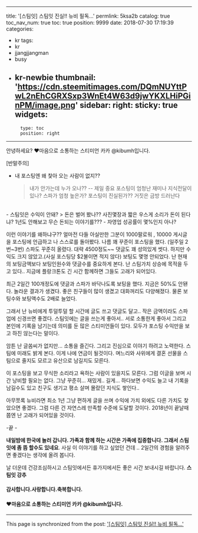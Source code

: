 
---
title: '[스팀잇]  스팀잇 진실!!  뉴비 필독...'
permlink: 5ksa2b
catalog: true
toc_nav_num: true
toc: true
position: 9999
date: 2018-07-30 17:19:39
categories:
- kr
tags:
- kr
- jjangjjangman
- busy
- kr-newbie
thumbnail: 'https://cdn.steemitimages.com/DQmNUYttPwL2nEhCGRXSxp3WnEt4W63d9jwYKXLHiPGinPM/image.png'
sidebar:
    right:
        sticky: true
widgets:
    -
        type: toc
        position: right
---


안녕하세요? ♥마음으로 소통하는 스티미언 카카 @kibumh입니다.
<br>

[반말주의]

 - 내 포스팅엔 왜 찿아 오는 사람이 없지??
   > 내가 안가는데 누가 오나?? -- 제일 중요
      포스팅이 엄청난 재미나 지식전달이 있나?
      스파가 엄청 높은가? 
      포스팅이 진실된가??  거짓은 금방 드러난다

<br>
- 스팀잇은 수익이 안돼?
  > 돈은 벌어 봤나?? 사진몇장과 짧은 우스게 소리가 돈이 된다냐?
     1년도 안해보고 무슨 돈되는 이야기를??? - 자영업 성공률이 몇%인지 아나?

<br>

이런 이야기를 왜하냐구?? 
얼마전 다들 아실만한 그분이 1000팔로워 , 10000 게시글을 
포스팅에 언급하고 나 스스로를 돌아봤다. 
나름 꽤 꾸준이 포스팅을 했다. (일주일 2번~3번)
스파도 꾸준히 올렸다. 대략 4500정도~~
댓글도 꽤 성의있게 썻다. 
하지만 수익도 크지 않았고.(사실 포스팅당 $2불이면 적지 않다)
보팅도 몇명 안되었다.
난 현재의 보팅금액보다 보팅인원수와 댓글수를 중요하게 본다.
난 스팀가치 상승에 목적을 두고 있다.. 
지금에 플랑크톤도 긴 시간 함께하면 그들도 고래가 되어있다.

최근 2일간 100개정도에 댓글과 
스파가 바닥나도록 보팅을 했다. 지금은 50%도 안됀다.
놀라운 결과가 생겼다. 좋은 친구들이 많이 생겼고 대화꺼리도
다양해졌다. 물론 보팅수와 보팅액수도  2배로 늘었다.

그래서 난 뉴비에게 투덜투덜 할 시간에 글도 쓰고 
댓글도 달고.. 작은 금액이라도 스파업에 신경쓰면 좋겠다.
스팀잇에는 글을 쓰는게 좋아서.. 서로 소통한게 좋아서
그리고 본인에 기록을 남기는데 의미를 둔 많은 스티미언들이
있다. 모두가 포스팅 수익만을 보고 하진 않는다는 말이다.

암튼 난 글쏨씨가 없지만... 소통을 즐긴다.
그리고 진심으로 이야기 하려고 노력한다.
스팀에 미래도 밝게 본다. 이게 나에 연금이 될것이다.
며느리와 사위에게 결혼 선물을 스팀으로 줄지도 모르고
유산으로 남길지도 모른다.

이 포스팅을 보고 무식한 소리라고 욕하는 사람이 있을지도
모른다. 그럼 이글을 보며 시간 낭비할 필요는 없다.
그냥 꾸준히... 재밌게.. 길게... 하다보면
수익도 늘고 내 기록을 남길수도 있고 친구도 생기고
평소 살며 몰랐던 지식도 쌓인다..

아무쪼록 뉴비라면 최소 1년 그냥 편하게 글을 쓰며  수익에 가치
외에도 다른 가치도  찿았으면 좋겠다. 
그럼 다른 건 자연스레 만족할 수준에 도달할 것이다.
2018년이 끝날때쯤엔 난  고래가 되어있을 것이다.

-끝 -

**내일밤에 한국에 놀러 갑니다.
가족과 함께 하는 시간은 가족에 집중합니다.
그래서 스팀잇에 좀 뜸 할수도 있네요**. 
사실 이 이야기를 하고 싶었던 건데 ..
2일간의 경험을 알려주면 좋겠다는 생각에 올려 봅니다.

날 더운데 건강조심하시고 스팀잇에서든 휴가지에서든
좋은 시간 보내시길 바랍니다.  **스팀잇 강추** 

#### 감사합니다.사랑합니다.축복합니다.
#### ♥마음으로 소통하는 스티미언 카카 @kibumh입니다.


- - -

This page is synchronized from the post: ['[스팀잇]  스팀잇 진실!!  뉴비 필독...'](https://steemit.com/@kibumh/5ksa2b)
